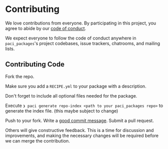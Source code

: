 # Contributing

We love contributions from everyone.
By participating in this project,
you agree to abide by our [code of conduct].

  [code of conduct]: https://tradebyte.github.io/Code-of-Conduct/

We expect everyone to follow the code of conduct
anywhere in `paci_packages`'s project codebases,
issue trackers, chatrooms, and mailing lists.

## Contributing Code

Fork the repo.

Make sure you add a `RECIPE.yml` to your package with a description.

Don't forget to include all optional files needed for the package.

Execute `❯ paci generate repo-index <path to your paci_packages repo>` to generate the index file. (this maybe subject to change)

Push to your fork. Write a [good commit message][commit]. Submit a pull request.

  [commit]: http://tbaggery.com/2008/04/19/a-note-about-git-commit-messages.html

Others will give constructive feedback.
This is a time for discussion and improvements,
and making the necessary changes will be required before we can
merge the contribution.
